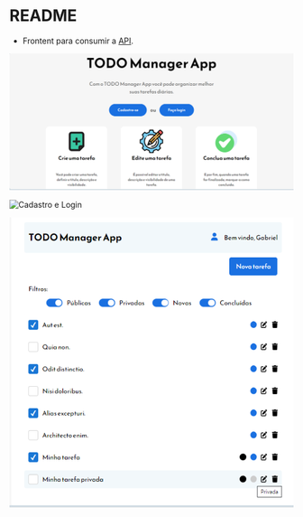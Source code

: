 # README

- Frontent para consumir a [API](https://github.com/gabrielneri/api-todo-manager-app).

![Tela Inicial](/home.png)

![Cadastro e Login](/sign_in_up.png)

![Todo](/todo.png)
